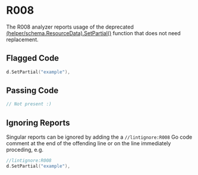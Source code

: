 # R008

The R008 analyzer reports usage of the deprecated [(helper/schema.ResourceData).SetPartial()](https://pkg.go.dev/github.com/hashicorp/terraform-plugin-sdk/helper/schema?tab=doc#ResourceData.SetPartial) function that does not need replacement.

## Flagged Code

```go
d.SetPartial("example"),
```

## Passing Code

```go
// Not present :)
```

## Ignoring Reports

Singular reports can be ignored by adding the a `//lintignore:R008` Go code comment at the end of the offending line or on the line immediately proceding, e.g.

```go
//lintignore:R008
d.SetPartial("example"),
```
